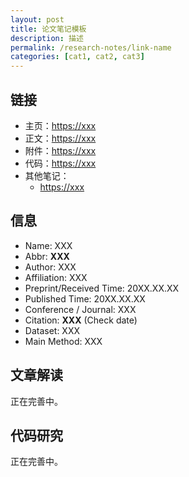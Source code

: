 ```yaml
---
layout: post
title: 论文笔记模板
description: 描述
permalink: /research-notes/link-name
categories: [cat1, cat2, cat3]
---
```


## 链接

- 主页：<https://xxx>
- 正文：<https://xxx>
- 附件：<https://xxx>
- 代码：<https://xxx>
- 其他笔记：
  - <https://xxx>

## 信息

- Name: XXX
- Abbr: **XXX**
- Author: XXX
- Affiliation: XXX
- Preprint/Received Time: 20XX.XX.XX
- Published Time: 20XX.XX.XX
- Conference / Journal: XXX
- Citation: **XXX** (Check date)
- Dataset: XXX
- Main Method: XXX

## 文章解读

正在完善中。

## 代码研究

正在完善中。
